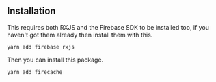 ## Installation

This requires both RXJS and the Firebase SDK to be installed too, if you haven't got them already then install them with this.

```
yarn add firebase rxjs
```

Then you can install this package.

```
yarn add firecache
```